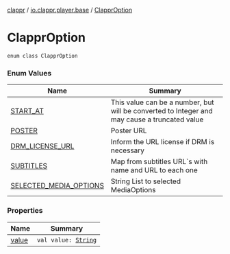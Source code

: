 [clappr](../../index.md) / [io.clappr.player.base](../index.md) / [ClapprOption](.)

# ClapprOption

`enum class ClapprOption`

### Enum Values

| Name | Summary |
|---|---|
| [START_AT](-s-t-a-r-t_-a-t.md) | This value can be a number, but will be converted to Integer and may cause a truncated value |
| [POSTER](-p-o-s-t-e-r.md) | Poster URL |
| [DRM_LICENSE_URL](-d-r-m_-l-i-c-e-n-s-e_-u-r-l.md) | Inform the URL license if DRM is necessary |
| [SUBTITLES](-s-u-b-t-i-t-l-e-s.md) | Map from subtitles URL`s with name and URL to each one |
| [SELECTED_MEDIA_OPTIONS](-s-e-l-e-c-t-e-d_-m-e-d-i-a_-o-p-t-i-o-n-s.md) | String List to selected MediaOptions |

### Properties

| Name | Summary |
|---|---|
| [value](value.md) | `val value: `[`String`](https://kotlinlang.org/api/latest/jvm/stdlib/kotlin/-string/index.html) |
